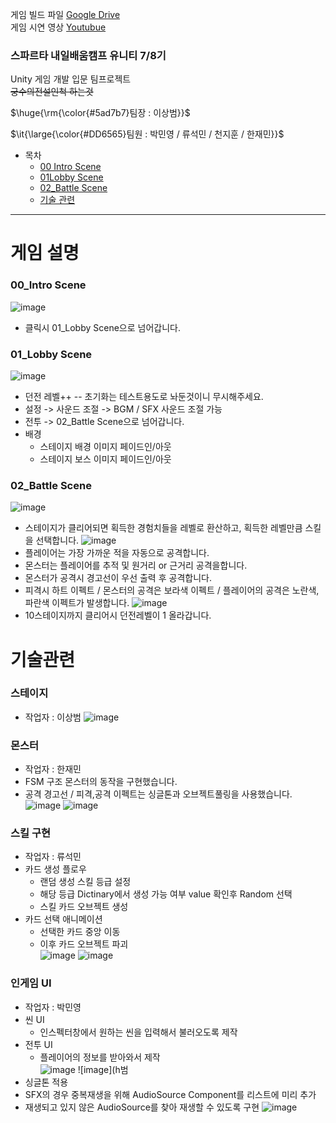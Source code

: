 게임 빌드 파일 [Google Drive](https://drive.google.com/file/d/1YW1Oy8xd_1LnD1eyXGP8agmipiIaL1t1/view?usp=sharing) <br>
게임 시연 영상 [Youtubue](https://youtu.be/jbC7f0dJeow?si=R4VFNT3baBaxOJCg)

### 스파르타 내일배움캠프 유니티 7/8기  

Unity 게임 개발 입문 팀프로젝트<br>
~~궁수의전설인척 하는것~~

<p>$\huge{\rm{\color{#5ad7b7}팀장 : 이상범}}$</p>
<p>$\it{\large{\color{#DD6565}팀원 : 박민영 / 류석민 / 천지훈 / 한재민}}$</p>

- 목차
  - [00 Intro Scene](#00_intro-scene)
  - [01Lobby Scene](#01_lobby-scene)
  - [02_Battle Scene](#02_battle-scene)
  - [기술 관련](#기술관련)
---
# 게임 설명
### 00_Intro Scene
![image](https://github.com/user-attachments/assets/ebe964f3-a943-4748-b1b3-99946547e436)
- 클릭시 01_Lobby Scene으로 넘어갑니다.

### 01_Lobby Scene
![image](https://github.com/user-attachments/assets/6943964a-27c4-4d2c-b04e-29f456b3618c)
 - 던전 레벨++ -- 초기화는 테스트용도로 놔둔것이니 무시해주세요.
 - 설정 -> 사운드 조절 -> BGM / SFX 사운드 조절 가능
 - 전투 -> 02_Battle Scene으로 넘어갑니다.
 - 배경
   - 스테이지 배경 이미지 페이드인/아웃
   - 스테이지 보스 이미지 페이드인/아웃
 
### 02_Battle Scene
![image](https://github.com/user-attachments/assets/e23051b8-d91e-4ba7-9126-2077193d466a)
- 스테이지가 클리어되면 획득한 경험치들을 레벨로 환산하고, 획득한 레벨만큼 스킬을 선택합니다.
![image](https://github.com/user-attachments/assets/f0e80ddd-a983-49c7-9342-50d568633e00)
- 플레이어는 가장 가까운 적을 자동으로 공격합니다.
- 몬스터는 플레이어를 추적 및 원거리 or 근거리 공격을합니다.
- 몬스터가 공격시 경고선이 우선 출력 후 공격합니다.
- 피격시 하트 이펙트 / 몬스터의 공격은 보라색 이펙트 / 플레이어의 공격은 노란색, 파란색 이펙트가 발생합니다.
![image](https://github.com/user-attachments/assets/740e9691-fec9-475e-b254-f67702212d93)
- 10스테이지까지 클리어시 던전레벨이 1 올라갑니다.

# 기술관련
### 스테이지 
- 작업자 : 이상범
![image](https://github.com/user-attachments/assets/e35da1f4-6561-4e00-bce9-ec32fac64d77)

### 몬스터
- 작업자 : 한재민
- FSM 구조 몬스터의 동작을 구현했습니다.
- 공격 경고선 / 피격,공격 이펙트는 싱글톤과 오브젝트풀링을 사용했습니다.
![image](https://github.com/user-attachments/assets/a12f763b-b7cf-428f-9cd1-6911c3aba753)
![image](https://github.com/user-attachments/assets/8e7ca864-5764-4adc-b907-715b34197418)


### 스킬 구현
- 작업자 : 류석민
- 카드 생성 플로우
  - 랜덤 생성 스킬 등급 설정
  - 해당 등급 Dictinary에서 생성 가능 여부 value 확인후 Random 선택
  - 스킬 카드 오브젝트 생성
- 카드 선택 애니메이션
  - 선택한 카드 중앙 이동
  - 이후 카드 오브젝트 파괴<br>
![image](https://github.com/user-attachments/assets/c86ae4af-fa5f-443c-a1aa-735c3d5fab57)
![image](https://github.com/user-attachments/assets/a9ccc068-cd61-4578-981e-282807c11bde)

### 인게임 UI
- 작업자 : 박민영
- 씬 UI
  - 인스펙터창에서 원하는 씬을 입력해서 불러오도록 제작
- 전투 UI
  - 플레이어의 정보를 받아와서 제작 <br>
![image](https://github.com/user-attachments/assets/a6ab7eb9-b303-437f-9379-6cc5686e791a)
![image](h범
- 싱글톤 적용
- SFX의 경우 중복재생을 위해 AudioSource Component를 리스트에 미리 추가
- 재생되고 있지 않은 AudioSource를 찾아 재생할 수 있도록 구현
![image](https://github.com/user-attachments/assets/5580fbb8-d699-40d5-a929-356a6b55ba43)

